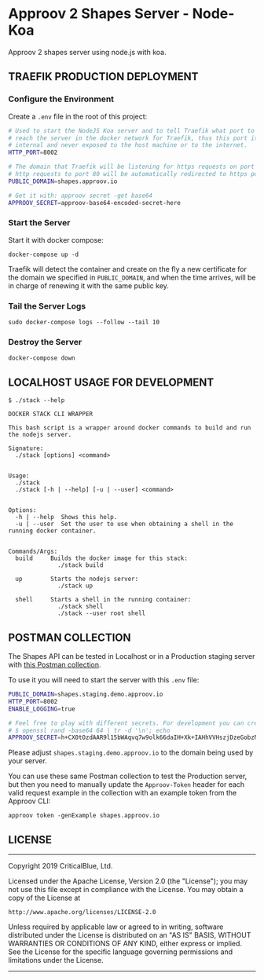 # Approov 2 Shapes Server - Node-Koa

Approov 2 shapes server using node.js with koa.

## TRAEFIK PRODUCTION DEPLOYMENT

### Configure the Environment

Create a `.env` file in the root of this project:

```bash
# Used to start the NodeJS Koa server and to tell Traefik what port to use to
# reach the server in the docker network for Traefik, thus this port it's
# internal and never exposed to the host machine or to the internet.
HTTP_PORT=8002

# The domain that Traefik will be listening for https requests on port 443. All
# http requests to port 80 will be automatically redirected to https port 443.
PUBLIC_DOMAIN=shapes.approov.io

# Get it with: approov secret -get base64
APPROOV_SECRET=approov-base64-encoded-secret-here
```

### Start the Server

Start it with docker compose:

```
docker-compose up -d
```

Traefik will detect the container and create on the fly a new certificate for the domain we specified in `PUBLIC_DOMAIN`, and when the time arrives, will be in charge of renewing it with the same public key.

### Tail the Server Logs

```
sudo docker-compose logs --follow --tail 10
```

### Destroy the Server

```
docker-compose down
```

## LOCALHOST USAGE FOR DEVELOPMENT

```
$ ./stack --help

DOCKER STACK CLI WRAPPER

This bash script is a wrapper around docker commands to build and run the nodejs server.

Signature:
  ./stack [options] <command>


Usage:
  ./stack
  ./stack [-h | --help] [-u | --user] <command>


Options:
  -h | --help  Shows this help.
  -u | --user  Set the user to use when obtaining a shell in the running docker container.


Commands/Args:
  build     Builds the docker image for this stack:
              ./stack build

  up        Starts the nodejs server:
              ./stack up

  shell     Starts a shell in the running container:
              ./stack shell
              ./stack --user root shell
```

## POSTMAN COLLECTION

The Shapes API can be tested in Localhost or in a Production staging server with [this Postman collection](https://raw.githubusercontent.com/approov/postman-collections/master/quickstarts/shapes-api/shapes-api.postman_collection.json).

To use it you will need to start the server with this `.env` file:

```bash
PUBLIC_DOMAIN=shapes.staging.demo.approov.io
HTTP_PORT=8002
ENABLE_LOGGING=true

# Feel free to play with different secrets. For development you can create them with:
# $ openssl rand -base64 64 | tr -d '\n'; echo
APPROOV_SECRET=h+CX0tOzdAAR9l15bWAqvq7w9olk66daIH+Xk+IAHhVVHszjDzeGobzNnqyRze3lw/WVyWrc2gZfh3XXfBOmww=
```

Please adjust `shapes.staging.demo.approov.io` to the domain being used by your server.

You can use these same Postman collection to test the Production server, but then you need to manually update the `Approov-Token` header for each valid request example in the collection with an example token from the Approov CLI:

```
approov token -genExample shapes.approov.io
```

## LICENSE

----

Copyright 2019 CriticalBlue, Ltd.

Licensed under the Apache License, Version 2.0 (the "License");
you may not use this file except in compliance with the License.
You may obtain a copy of the License at

    http://www.apache.org/licenses/LICENSE-2.0

Unless required by applicable law or agreed to in writing, software
distributed under the License is distributed on an "AS IS" BASIS,
WITHOUT WARRANTIES OR CONDITIONS OF ANY KIND, either express or implied.
See the License for the specific language governing permissions and
limitations under the License.

----
